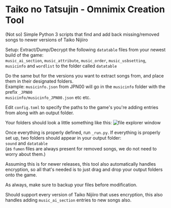 # Taiko no Tatsujin - Omnimix Creation Tool

(Not so) Simple Python 3 scripts that find and add back missing/removed songs to newer versions of Taiko Nijiiro  

Setup: 
Extract/Dump/Decrypt the following `datatable` files from your newest build of the game:    
`music_ai_section`, `music_attribute`, `music_order`, `music_usbsetting`, `musicinfo` and `wordlist` to the folder called `datatable`  

Do the same but for the versions you want to extract songs from, and place them in their designated folders.  
Example: `musicinfo.json` from JPN00 will go in the `musicinfo` folder with the prefix `_JPN00`  
`musicinfo/musicinfo_JPN00.json` etc etc.   

Edit `config.toml` to specify the paths to the game's you're adding entries from along with an output folder.   

Your folders should look a little something like this:
![file explorer window](https://i.imgur.com/FdcaYue.png)

Once everything is properly defined, run `_run.py`. If everything is properly set up, two folders should appear in your output folder:  
`sound` and `datatable`  
(as `fumen` files are always present for removed songs, we do not need to worry about them.) 

Assuming this is for newer releases, this tool also automatically handles encryption, so all that's needed is to just drag and drop your output folders onto the game.  

As always, make sure to backup your files before modification.  

Should support every version of Taiko Nijiiro that uses encryption, this also handles adding `music_ai_section` entries to new songs also.  
